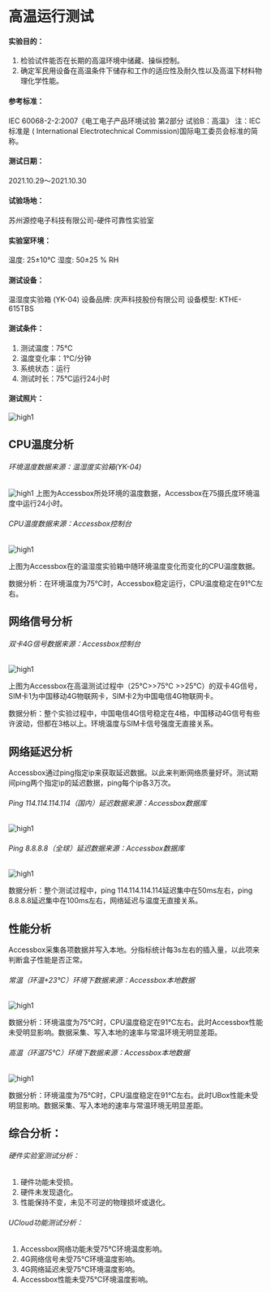 # 高温运行测试

#### 实验目的：

1. 检验试件能否在长期的高温环境中储藏、操纵控制。
2. 确定军民用设备在高温条件下储存和工作的适应性及耐久性以及高温下材料物理化学性能。

#### 参考标准：

IEC 60068-2-2:2007《电工电子产品环境试验 第2部分 试验B：高温》
注：IEC标准是 ( International Electrotechnical Commission)国际电工委员会标准的简称。

#### 测试日期：
2021.10.29～2021.10.30

#### 试验场地：
苏州源控电子科技有限公司-硬件可靠性实验室

#### 实验室环境：
温度: 25±10℃   湿度: 50±25 % RH

#### 测试设备：
温湿度实验箱 (YK-04)  设备品牌: 庆声科技股份有限公司   设备模型: KTHE-615TBS 

#### 测试条件：

1. 测试温度：75℃
2. 温度变化率：1℃/分钟 
3. 系统状态：运行 
4. 测试时长：75℃运行24小时 

#### 测试照片：
![high1](../images/high1.png)

## CPU温度分析

###### 环境温度数据来源：温湿度实验箱(YK-04)

![high1](../images/high2.png)
上图为Accessbox所处环境的温度数据，Accessbox在75摄氏度环境温度中运行24小时。

###### CPU温度数据来源：Accessbox控制台

![high1](../images/high3.png)

上图为Accessbox在的温湿度实验箱中随环境温度变化而变化的CPU温度数据。

数据分析：在环境温度为75℃时，Accessbox稳定运行，CPU温度稳定在91℃左右。

## 网络信号分析

###### 双卡4G信号数据来源：Accessbox控制台

![high1](../images/high4.png)

上图为Accessbox在高温测试过程中（25℃>>75℃ >>25℃）的双卡4G信号，SIM卡1为中国移动4G物联网卡，SIM卡2为中国电信4G物联网卡。

数据分析：整个实验过程中，中国电信4G信号稳定在4格，中国移动4G信号有些许波动，但都在3格以上。环境温度与SIM卡信号强度无直接关系。

## 网络延迟分析 

Accessbox通过ping指定ip来获取延迟数据。以此来判断网络质量好坏。测试期间ping两个指定ip的延迟数据，ping每个ip各3万次。



###### Ping 114.114.114.114（国内）延迟数据来源：Accessbox数据库

![high1](../images/high5.png)

###### Ping 8.8.8.8（全球）延迟数据来源：Accessbox数据库

![high1](../images/high6.png)

数据分析：整个测试过程中，ping 114.114.114.114延迟集中在50ms左右，ping 8.8.8.8延迟集中在100ms左右，网络延迟与温度无直接关系。

## 性能分析

Accessbox采集各项数据并写入本地。分指标统计每3s左右的插入量，以此项来判断盒子性能是否正常。

###### 常温（环温+23℃）环境下数据来源：Accessbox本地数据

![high1](../images/high7.png)

数据分析：环境温度为75℃时，CPU温度稳定在91℃左右。此时Accessbox性能未受明显影响。数据采集、写入本地的速率与常温环境无明显差距。

###### 高温（环温75℃）环境下数据来源：Accessbox本地数据

![high1](../images/high8.png) 

数据分析：环境温度为75℃时，CPU温度稳定在91℃左右。此时UBox性能未受明显影响。数据采集、写入本地的速率与常温环境无明显差距。

## 综合分析：

###### 硬件实验室测试分析：

1. 硬件功能未受损。
2. 硬件未发现退化。
3. 性能保持不变，未见不可逆的物理损坏或退化。

###### UCloud功能测试分析：
1. Accessbox网络功能未受75℃环境温度影响。
2. 4G网络信号未受75℃环境温度影响。
3. 4G网络延迟未受75℃环境温度影响。
4. Accessbox性能未受75℃环境温度影响。

